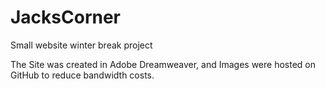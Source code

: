 # JacksCorner
Small website winter break project

The Site was created in Adobe Dreamweaver, and Images were hosted on GitHub to reduce bandwidth costs.
